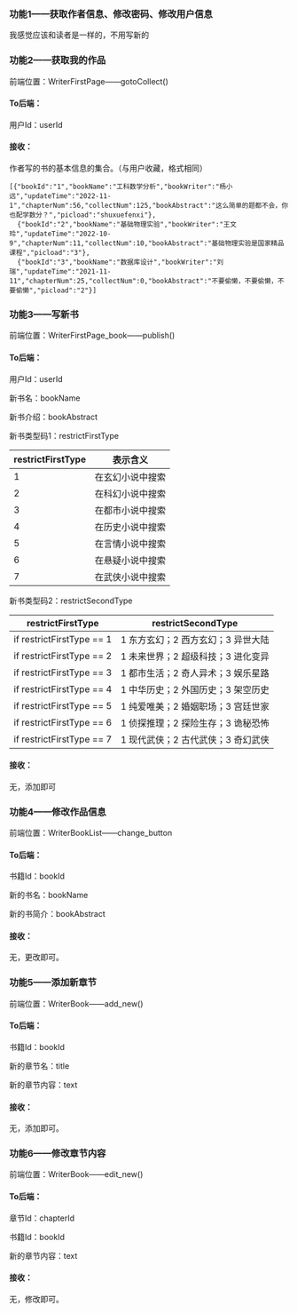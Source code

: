 ### 功能1——获取作者信息、修改密码、修改用户信息

我感觉应该和读者是一样的，不用写新的

### 功能2——获取我的作品

前端位置：WriterFirstPage——gotoCollect()

#### To后端：

用户Id：userId

#### 接收：

作者写的书的基本信息的集合。（与用户收藏，格式相同）

```
[{"bookId":"1","bookName":"工科数学分析","bookWriter":"杨小远","updateTime":"2022-11-1","chapterNum":56,"collectNum":125,"bookAbstract":"这么简单的题都不会，你也配学数分？","picload":"shuxuefenxi"},
  {"bookId":"2","bookName":"基础物理实验","bookWriter":"王文玲","updateTime":"2022-10-9","chapterNum":11,"collectNum":10,"bookAbstract":"基础物理实验是国家精品课程","picload":"3"},
  {"bookId":"3","bookName":"数据库设计","bookWriter":"刘瑞","updateTime":"2021-11-11","chapterNum":25,"collectNum":0,"bookAbstract":"不要偷懒，不要偷懒，不要偷懒","picload":"2"}]
```

### 功能3——写新书

前端位置：WriterFirstPage_book——publish()

#### To后端：

用户Id：userId

新书名：bookName

新书介绍：bookAbstract

新书类型码1：restrictFirstType

| restrictFirstType | 表示含义         |
| ----------------- | ---------------- |
| 1                 | 在玄幻小说中搜索 |
| 2                 | 在科幻小说中搜索 |
| 3                 | 在都市小说中搜索 |
| 4                 | 在历史小说中搜索 |
| 5                 | 在言情小说中搜索 |
| 6                 | 在悬疑小说中搜索 |
| 7                 | 在武侠小说中搜索 |

新书类型码2：restrictSecondType

| restrictFirstType         | restrictSecondType                 |
| ------------------------- | ---------------------------------- |
| if restrictFirstType == 1 | 1 东方玄幻；2 西方玄幻；3 异世大陆 |
| if restrictFirstType == 2 | 1 未来世界；2 超级科技；3 进化变异 |
| if restrictFirstType == 3 | 1 都市生活；2 奇人异术；3 娱乐星路 |
| if restrictFirstType == 4 | 1 中华历史；2 外国历史；3 架空历史 |
| if restrictFirstType == 5 | 1 纯爱唯美；2 婚姻职场；3 宫廷世家 |
| if restrictFirstType == 6 | 1 侦探推理；2 探险生存；3 诡秘恐怖 |
| if restrictFirstType == 7 | 1 现代武侠；2 古代武侠；3 奇幻武侠 |

#### 接收：

无，添加即可

### 功能4——修改作品信息

前端位置：WriterBookList——change_button

#### To后端：

书籍Id：bookId

新的书名：bookName

新的书简介：bookAbstract

#### 接收：

无，更改即可。

### 功能5——添加新章节

前端位置：WriterBook——add_new()

#### To后端：

书籍Id：bookId

新的章节名：title

新的章节内容：text

#### 接收：

无，添加即可。

### 功能6——修改章节内容

前端位置：WriterBook——edit_new()

#### To后端：

章节Id：chapterId

书籍Id：bookId

新的章节内容：text

#### 接收：

无，修改即可。

